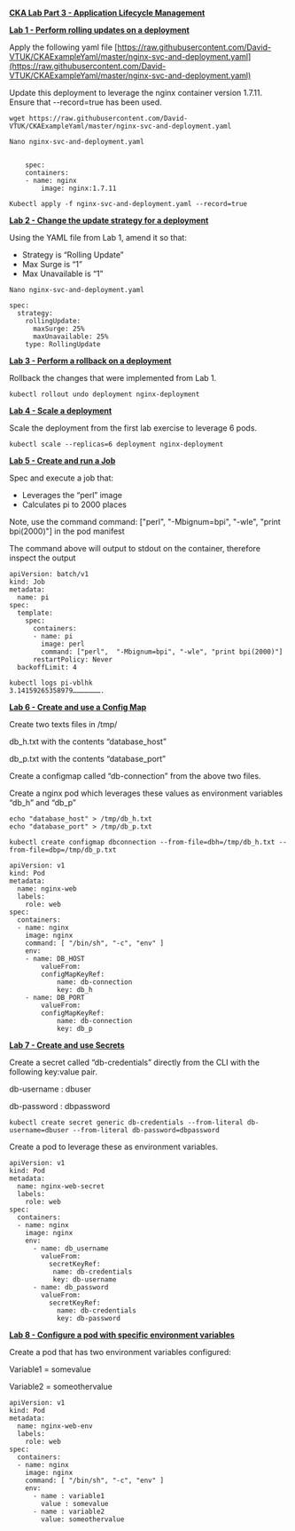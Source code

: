 

**<span style="text-decoration:underline;">CKA Lab Part 3 - Application Lifecycle Management</span>**

**<span style="text-decoration:underline;">Lab 1 - Perform rolling updates on a deployment</span>**

Apply the following yaml file  [https://raw.githubusercontent.com/David-VTUK/CKAExampleYaml/master/nginx-svc-and-deployment.yaml](https://raw.githubusercontent.com/David-VTUK/CKAExampleYaml/master/nginx-svc-and-deployment.yaml)

Update this deployment to leverage the nginx container version 1.7.11. Ensure that --record=true has been used.


```
wget https://raw.githubusercontent.com/David-VTUK/CKAExampleYaml/master/nginx-svc-and-deployment.yaml

Nano nginx-svc-and-deployment.yaml	


    spec:
  	containers:
  	- name: nginx
    	image: nginx:1.7.11

Kubectl apply -f nginx-svc-and-deployment.yaml --record=true
```

**<span style="text-decoration:underline;">Lab 2 - Change the update strategy for a deployment</span>**

Using the YAML file from Lab 1, amend it so that:



*   Strategy is “Rolling Update”
*   Max Surge is “1”
*   Max Unavailable is “1”


```
Nano nginx-svc-and-deployment.yaml	

spec:
  strategy:
    rollingUpdate:
      maxSurge: 25%
      maxUnavailable: 25%
    type: RollingUpdate
```


**<span style="text-decoration:underline;">Lab 3 - Perform a rollback on a deployment</span>**

Rollback the changes that were implemented from Lab 1.


```
kubectl rollout undo deployment nginx-deployment
```


**<span style="text-decoration:underline;">Lab 4 - Scale a deployment</span>**

Scale the deployment from the first lab exercise to leverage 6 pods.


```
kubectl scale --replicas=6 deployment nginx-deployment
```


**<span style="text-decoration:underline;">Lab 5 - Create and run a Job</span>**

Spec and execute a job that:



*   Leverages the “perl” image
*   Calculates pi to 2000 places

Note, use the command command: ["perl",  "-Mbignum=bpi", "-wle", "print bpi(2000)"] in the pod manifest

The command above will output to stdout on the container, therefore inspect the output


```
apiVersion: batch/v1
kind: Job
metadata:
  name: pi
spec:
  template:
    spec:
      containers:
      - name: pi
        image: perl
        command: ["perl",  "-Mbignum=bpi", "-wle", "print bpi(2000)"]
      restartPolicy: Never
  backoffLimit: 4

kubectl logs pi-vblhk
3.14159265358979………………….
```


**<span style="text-decoration:underline;">Lab 6 - Create and use a Config Map</span>**

Create two texts files in /tmp/

db_h.txt with the contents “database_host”

db_p.txt with the contents “database_port”

Create a configmap called “db-connection” from the above two files.

Create a nginx pod which leverages these values as environment variables “db_h” and “db_p”


```
echo "database_host" > /tmp/db_h.txt
echo "database_port" > /tmp/db_p.txt

kubectl create configmap dbconnection --from-file=dbh=/tmp/db_h.txt --from-file=dbp=/tmp/db_p.txt

apiVersion: v1
kind: Pod
metadata:
  name: nginx-web
  labels:
	role: web
spec:
  containers:
  - name: nginx
	image: nginx
	command: [ "/bin/sh", "-c", "env" ]
	env:
  	- name: DB_HOST
    	valueFrom:
      	configMapKeyRef:
        	name: db-connection
        	key: db_h
  	- name: DB_PORT
    	valueFrom:
      	configMapKeyRef:
        	name: db-connection
        	key: db_p
```


**<span style="text-decoration:underline;">Lab 7 - Create and use Secrets</span>**

Create a secret called “db-credentials” directly from the CLI with the following key:value pair.

db-username : dbuser

db-password : dbpassword

```
kubectl create secret generic db-credentials --from-literal db-username=dbuser --from-literal db-password=dbpassword
```

Create a pod to leverage these as environment variables.


```
apiVersion: v1
kind: Pod
metadata:
  name: nginx-web-secret
  labels:
    role: web
spec:
  containers:
  - name: nginx
    image: nginx
    env:
      - name: db_username
        valueFrom:
          secretKeyRef:
           name: db-credentials
           key: db-username
      - name: db_password
        valueFrom:
          secretKeyRef:
            name: db-credentials
            key: db-password
```


**<span style="text-decoration:underline;">Lab 8 - Configure a pod with specific environment variables</span>**

Create a pod that has two environment variables configured:

Variable1 = somevalue

Variable2 = someothervalue


```
apiVersion: v1
kind: Pod
metadata:
  name: nginx-web-env
  labels:
    role: web
spec:
  containers:
  - name: nginx
    image: nginx
    command: [ "/bin/sh", "-c", "env" ]
    env:
      - name : variable1
        value : somevalue
      - name : variable2
        value: someothervalue
